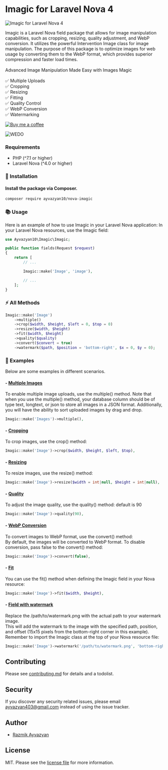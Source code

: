<h1 align="left">Imagic for Laravel Nova 4</h1>

![Imagic for Laravel Nova 4](https://ayvazyan.pro/imagic_banner.png)
<p align="left">
  Imagic is a Laravel Nova field package that allows for image manipulation capabilities, such as cropping, resizing, quality adjustment, and WebP conversion. It utilizes the powerful Intervention Image class for image manipulation. The purpose of this package is to optimize images for web usage by converting them to the WebP format, which provides superior compression and faster load times.
<br><br>Advanced Image Manipulation Made Easy with Images Magic
<br><br>✅ Multiple Uploads <br>✅ Cropping <br>✅ Resizing
<br>✅ Fitting <br>✅ Quality Control <br>✅ WebP Conversion
<br>✅ Watermarking
</p>

[![Buy me a coffee](https://img.shields.io/badge/Buy%20me%20a%20coffee-Donate-yellow?style=for-the-badge&logo=buymeacoffee)](https://www.buymeacoffee.com/ayvazyan403)

![WEDO](https://wedo.design/logo-black.svg)

### Requirements

* PHP (^7.1 or higher)
* Laravel Nova (^4.0 or higher)

### 🚀 Installation
#### Install the package via Composer.
```` bash
composer require ayvazyan10/nova-imagic
````
### 📚 Usage
Here is an example of how to use Imagic in your Laravel Nova application:
In your Laravel Nova resources, use the Imagic field:
```` php
use Ayvazyan10\Imagic\Imagic;

public function fields(Request $request)
{
    return [
        // ...

        Imagic::make('Image', 'image'),

        // ...
    ];
}
````
### ⚡ All Methods
```` php
Imagic::make('Image')
    ->multiple()
    ->crop($width, $height, $left = 0, $top = 0)
    ->resize($width, $height)
    ->fit($width, $height)
    ->quality($quality)
    ->convert($convert = true)
    ->watermark($path, $position = 'bottom-right', $x = 0, $y = 0);
````
### 📖 Examples
Below are some examples in different scenarios.
#### - <u>Multiple Images</u>
To enable multiple image uploads, use the multiple() method. Note that when you use the multiple() method, your database column should be of type text, longtext, or json to store all images in a JSON format. Additionally, you will have the ability to sort uploaded images by drag and drop.
``` php
Imagic::make('Images')->multiple(),
```
#### - <u>Cropping</u>
To crop images, use the crop() method:
``` php
Imagic::make('Image')->crop($width, $height, $left, $top),
```
#### - <u>Resizing</u>
To resize images, use the resize() method:
``` php
Imagic::make('Image')->resize($width = int|null, $height = int|null),
```
#### - <u>Quality</u>
To adjust the image quality, use the quality() method: default is 90
``` php
Imagic::make('Image')->quality(90),
```
#### - <u>WebP Conversion</u>
To convert images to WebP format, use the convert() method:<br>
By default, the images will be converted to WebP format. To disable conversion, pass false to the convert() method:
``` php
Imagic::make('Image')->convert(false),
```
#### - <u>Fit</u>
You can use the fit() method when defining the Imagic field in your Nova resource:
``` php
Imagic::make('Image')->fit($width, $height),
```
#### - <u>Field with watermark</u>
Replace the /path/to/watermark.png with the actual path to your watermark image.<br>
This will add the watermark to the image with the specified path, position, and offset (15x15 pixels from the bottom-right corner in this example).
Remember to import the Imagic class at the top of your Nova resource file:
``` php
Imagic::make('Image')->watermark('/path/to/watermark.png', 'bottom-right', 15, 15),
```

## Contributing

Please see [contributing.md](contributing.md) for details and a todolist.

## Security

If you discover any security related issues, please email ayvazyan403@gmail.com instead of using the issue tracker.

## Author

- <a href="https://github.com/ayvazyan10">Razmik Ayvazyan</a>

## License

MIT. Please see the [license file](license.md) for more information.
